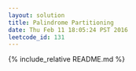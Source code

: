 ```yaml
---
layout: solution
title: Palindrome Partitioning
date: Thu Feb 11 18:05:24 PST 2016
leetcode_id: 131
---
```

{% include_relative README.md %}
